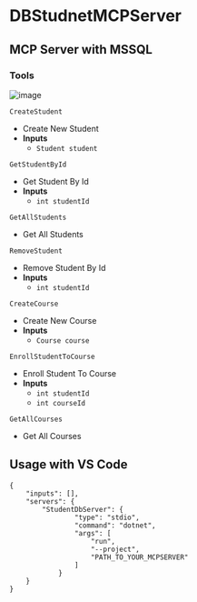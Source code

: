 # DBStudnetMCPServer

## MCP Server with MSSQL

### Tools
![image](https://github.com/user-attachments/assets/e38ef3c9-b313-444f-8b0a-ffe5963224cf)

`CreateStudent`
- Create New Student
- **Inputs**
  - `Student student`

`GetStudentById`
- Get Student By Id
- **Inputs**
  - `int studentId`

`GetAllStudents`
- Get All Students

`RemoveStudent`
- Remove Student By Id
- **Inputs**
  - `int studentId`

`CreateCourse`
- Create New Course
- **Inputs**
  - `Course course`

`EnrollStudentToCourse`
- Enroll Student To Course
- **Inputs**
  - `int studentId`
  - `int courseId`

`GetAllCourses`
- Get All Courses


## Usage with VS Code
```
{
    "inputs": [],
    "servers": {
        "StudentDbServer": {
                "type": "stdio",
                "command": "dotnet",
                "args": [
                    "run",
                    "--project",
                    "PATH_TO_YOUR_MCPSERVER"
                ]
            }
    }
}
```
